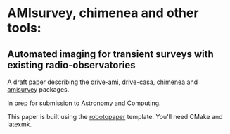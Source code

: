 AMIsurvey, chimenea and other tools:
====================================
Automated imaging for transient surveys with existing radio-observatories
-------------------------------------------------------------------------


A draft paper describing the [drive-ami](https://github.com/timstaley/drive-ami),
[drive-casa](https://github.com/timstaley/drive-casa), 
[chimenea](https://github.com/timstaley/chimenea) and 
[amisurvey](https://github.com/timstaley/amisurvey) packages. 

In prep for submission to Astronomy and Computing.

This paper is built using the [robotopaper](https://github.com/timstaley/robotopaper) template. 
You'll need CMake and latexmk.
